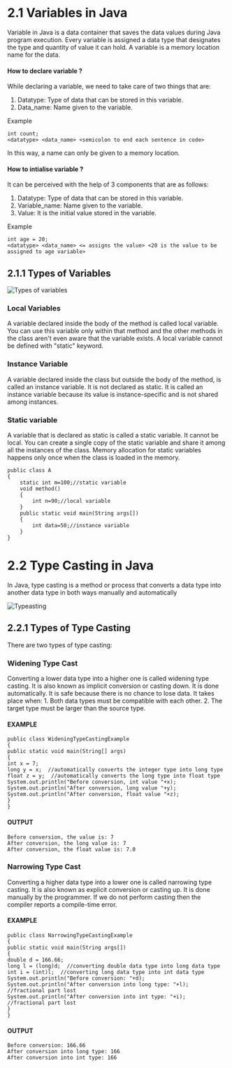 # 2.1 Variables in Java
Variable in Java is a data container that saves the data values during Java program execution. Every variable is assigned a data type that designates the type and quantity of value it can hold. A variable is a memory location name for the data.
#### How to declare variable ?
While declaring a variable, we need to take care of two things that are:
1. Datatype: Type of data that can be stored in this variable. 
2. Data_name: Name given to the variable. 

Example
```
int count;
<datatype> <data_name> <semicolon to end each sentence in code>
```

In this way, a name can only be given to a memory location.
#### How to intialise variable ?
It can be perceived with the help of 3 components that are as follows:
1. Datatype: Type of data that can be stored in this variable.
2. Variable_name: Name given to the variable.
3. Value: It is the initial value stored in the variable.

Example
```
int age = 20;
<datatype> <data_name> <= assigns the value> <20 is the value to be assigned to age variable>
```
## 2.1.1 Types of Variables

![Types of variables](https://i.ytimg.com/vi/hZVAs3QL5GY/maxresdefault.jpg)

### Local Variables
A variable declared inside the body of the method is called local variable. You can use this variable only within that method and the other methods in the class aren't even aware that the variable exists.
A local variable cannot be defined with "static" keyword.

### Instance Variable
A variable declared inside the class but outside the body of the method, is called an instance variable. It is not declared as static.
It is called an instance variable because its value is instance-specific and is not shared among instances.

### Static variable
A variable that is declared as static is called a static variable. It cannot be local. You can create a single copy of the static variable and share it among all the instances of the class. Memory allocation for static variables happens only once when the class is loaded in the memory.

```
public class A  
{  
    static int m=100;//static variable  
    void method()  
    {    
        int n=90;//local variable    
    }  
    public static void main(String args[])  
    {  
        int data=50;//instance variable    
    }  
}
```

# 2.2 Type Casting in Java
In Java, type casting is a method or process that converts a data type into another data type in both ways manually and automatically

![Typeasting](https://static.javatpoint.com/core/images/type-casting-in-java.png)
## 2.2.1 Types of Type Casting
There are two types of type casting:

### Widening Type Cast
Converting a lower data type into a higher one is called widening type casting. It is also known as implicit conversion or casting down. It is done automatically. It is safe because there is no chance to lose data. It takes place when:
    1. Both data types must be compatible with each other.
    2. The target type must be larger than the source type.
#### EXAMPLE
```
public class WideningTypeCastingExample  
{  
public static void main(String[] args)  
{  
int x = 7;  
long y = x;  //automatically converts the integer type into long type  
float z = y;  //automatically converts the long type into float type  
System.out.println("Before conversion, int value "+x);  
System.out.println("After conversion, long value "+y);  
System.out.println("After conversion, float value "+z);  
}  
} 
```
#### OUTPUT
```
Before conversion, the value is: 7
After conversion, the long value is: 7
After conversion, the float value is: 7.0
```

### Narrowing Type Cast
Converting a higher data type into a lower one is called narrowing type casting. It is also known as explicit conversion or casting up. It is done manually by the programmer. If we do not perform casting then the compiler reports a compile-time error.

#### EXAMPLE
```
public class NarrowingTypeCastingExample  
{  
public static void main(String args[])  
{  
double d = 166.66;    
long l = (long)d;  //converting double data type into long data type
int i = (int)l;  //converting long data type into int data type  
System.out.println("Before conversion: "+d);  
System.out.println("After conversion into long type: "+l);  //fractional part lost  
System.out.println("After conversion into int type: "+i);  //fractional part lost  
}  
}  
```
#### OUTPUT
```
Before conversion: 166.66
After conversion into long type: 166
After conversion into int type: 166
```

    
